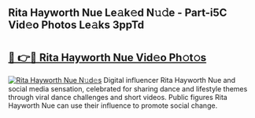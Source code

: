 ## Rita Hayworth Nue Le𝚊k𝚎d N𝚞𝚍e - Part-i5C Vid𝚎o Photos Le𝚊ks 3ppTd

# <h2><a href="http://fb85r6.evod.top/?m=Rita+Hayworth+Nue">🔗 👉🔴 Rita Hayworth Nue Vid𝚎o Ph𝚘t𝚘s</a></h2>

[![Rita Hayworth Nue N𝚞d𝚎s](https://i.imgur.com/8V9OHl7.gif)](http://fb85r6.evod.top/?m=Rita+Hayworth+Nue)
Digital influencer Rita Hayworth Nue and social media sensation, celebrated for sharing dance and lifestyle themes through viral dance challenges and short videos. Public figures Rita Hayworth Nue can use their influence to promote social change. 
